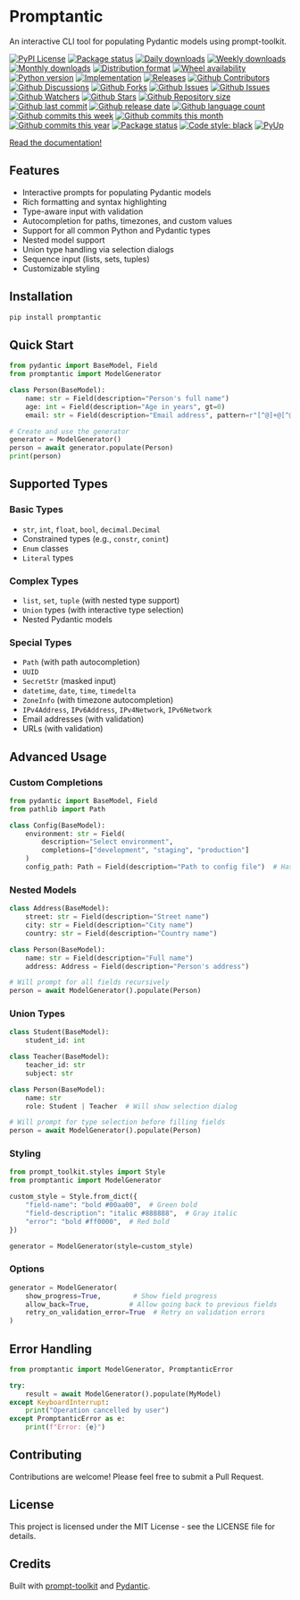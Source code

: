 # Promptantic

An interactive CLI tool for populating Pydantic models using prompt-toolkit.

[![PyPI License](https://img.shields.io/pypi/l/promptantic.svg)](https://pypi.org/project/promptantic/)
[![Package status](https://img.shields.io/pypi/status/promptantic.svg)](https://pypi.org/project/promptantic/)
[![Daily downloads](https://img.shields.io/pypi/dd/promptantic.svg)](https://pypi.org/project/promptantic/)
[![Weekly downloads](https://img.shields.io/pypi/dw/promptantic.svg)](https://pypi.org/project/promptantic/)
[![Monthly downloads](https://img.shields.io/pypi/dm/promptantic.svg)](https://pypi.org/project/promptantic/)
[![Distribution format](https://img.shields.io/pypi/format/promptantic.svg)](https://pypi.org/project/promptantic/)
[![Wheel availability](https://img.shields.io/pypi/wheel/promptantic.svg)](https://pypi.org/project/promptantic/)
[![Python version](https://img.shields.io/pypi/pyversions/promptantic.svg)](https://pypi.org/project/promptantic/)
[![Implementation](https://img.shields.io/pypi/implementation/promptantic.svg)](https://pypi.org/project/promptantic/)
[![Releases](https://img.shields.io/github/downloads/phil65/promptantic/total.svg)](https://github.com/phil65/promptantic/releases)
[![Github Contributors](https://img.shields.io/github/contributors/phil65/promptantic)](https://github.com/phil65/promptantic/graphs/contributors)
[![Github Discussions](https://img.shields.io/github/discussions/phil65/promptantic)](https://github.com/phil65/promptantic/discussions)
[![Github Forks](https://img.shields.io/github/forks/phil65/promptantic)](https://github.com/phil65/promptantic/forks)
[![Github Issues](https://img.shields.io/github/issues/phil65/promptantic)](https://github.com/phil65/promptantic/issues)
[![Github Issues](https://img.shields.io/github/issues-pr/phil65/promptantic)](https://github.com/phil65/promptantic/pulls)
[![Github Watchers](https://img.shields.io/github/watchers/phil65/promptantic)](https://github.com/phil65/promptantic/watchers)
[![Github Stars](https://img.shields.io/github/stars/phil65/promptantic)](https://github.com/phil65/promptantic/stars)
[![Github Repository size](https://img.shields.io/github/repo-size/phil65/promptantic)](https://github.com/phil65/promptantic)
[![Github last commit](https://img.shields.io/github/last-commit/phil65/promptantic)](https://github.com/phil65/promptantic/commits)
[![Github release date](https://img.shields.io/github/release-date/phil65/promptantic)](https://github.com/phil65/promptantic/releases)
[![Github language count](https://img.shields.io/github/languages/count/phil65/promptantic)](https://github.com/phil65/promptantic)
[![Github commits this week](https://img.shields.io/github/commit-activity/w/phil65/promptantic)](https://github.com/phil65/promptantic)
[![Github commits this month](https://img.shields.io/github/commit-activity/m/phil65/promptantic)](https://github.com/phil65/promptantic)
[![Github commits this year](https://img.shields.io/github/commit-activity/y/phil65/promptantic)](https://github.com/phil65/promptantic)
[![Package status](https://codecov.io/gh/phil65/promptantic/branch/main/graph/badge.svg)](https://codecov.io/gh/phil65/promptantic/)
[![Code style: black](https://img.shields.io/badge/code%20style-black-000000.svg)](https://github.com/psf/black)
[![PyUp](https://pyup.io/repos/github/phil65/promptantic/shield.svg)](https://pyup.io/repos/github/phil65/promptantic/)

[Read the documentation!](https://phil65.github.io/promptantic/)


## Features

- Interactive prompts for populating Pydantic models
- Rich formatting and syntax highlighting
- Type-aware input with validation
- Autocompletion for paths, timezones, and custom values
- Support for all common Python and Pydantic types
- Nested model support
- Union type handling via selection dialogs
- Sequence input (lists, sets, tuples)
- Customizable styling

## Installation

```bash
pip install promptantic
```

## Quick Start

```python
from pydantic import BaseModel, Field
from promptantic import ModelGenerator

class Person(BaseModel):
    name: str = Field(description="Person's full name")
    age: int = Field(description="Age in years", gt=0)
    email: str = Field(description="Email address", pattern=r"[^@]+@[^@]+\.[^@]+")

# Create and use the generator
generator = ModelGenerator()
person = await generator.populate(Person)
print(person)
```

## Supported Types

### Basic Types
- `str`, `int`, `float`, `bool`, `decimal.Decimal`
- Constrained types (e.g., `constr`, `conint`)
- `Enum` classes
- `Literal` types

### Complex Types
- `list`, `set`, `tuple` (with nested type support)
- `Union` types (with interactive type selection)
- Nested Pydantic models

### Special Types
- `Path` (with path autocompletion)
- `UUID`
- `SecretStr` (masked input)
- `datetime`, `date`, `time`, `timedelta`
- `ZoneInfo` (with timezone autocompletion)
- `IPv4Address`, `IPv6Address`, `IPv4Network`, `IPv6Network`
- Email addresses (with validation)
- URLs (with validation)

## Advanced Usage

### Custom Completions

```python
from pydantic import BaseModel, Field
from pathlib import Path

class Config(BaseModel):
    environment: str = Field(
        description="Select environment",
        completions=["development", "staging", "production"]
    )
    config_path: Path = Field(description="Path to config file")  # Has path completion
```

### Nested Models

```python
class Address(BaseModel):
    street: str = Field(description="Street name")
    city: str = Field(description="City name")
    country: str = Field(description="Country name")

class Person(BaseModel):
    name: str = Field(description="Full name")
    address: Address = Field(description="Person's address")

# Will prompt for all fields recursively
person = await ModelGenerator().populate(Person)
```

### Union Types

```python
class Student(BaseModel):
    student_id: int

class Teacher(BaseModel):
    teacher_id: str
    subject: str

class Person(BaseModel):
    name: str
    role: Student | Teacher  # Will show selection dialog

# Will prompt for type selection before filling fields
person = await ModelGenerator().populate(Person)
```

### Styling

```python
from prompt_toolkit.styles import Style
from promptantic import ModelGenerator

custom_style = Style.from_dict({
    "field-name": "bold #00aa00",  # Green bold
    "field-description": "italic #888888",  # Gray italic
    "error": "bold #ff0000",  # Red bold
})

generator = ModelGenerator(style=custom_style)
```

### Options

```python
generator = ModelGenerator(
    show_progress=True,        # Show field progress
    allow_back=True,          # Allow going back to previous fields
    retry_on_validation_error=True  # Retry on validation errors
)
```

## Error Handling

```python
from promptantic import ModelGenerator, PromptanticError

try:
    result = await ModelGenerator().populate(MyModel)
except KeyboardInterrupt:
    print("Operation cancelled by user")
except PromptanticError as e:
    print(f"Error: {e}")
```

## Contributing

Contributions are welcome! Please feel free to submit a Pull Request.

## License

This project is licensed under the MIT License - see the LICENSE file for details.

## Credits

Built with [prompt-toolkit](https://github.com/prompt-toolkit/python-prompt-toolkit) and [Pydantic](https://github.com/pydantic/pydantic).
